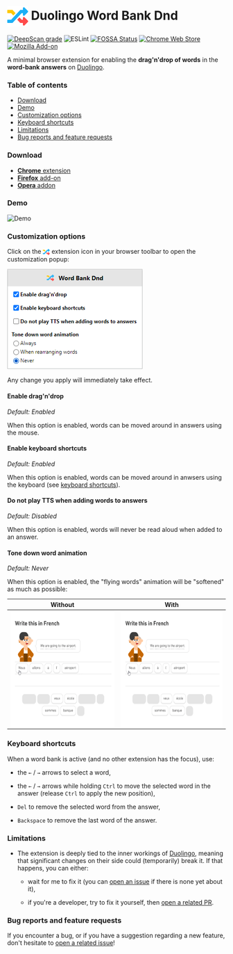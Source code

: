 <h1>
  <img align="center" width="48" height="48" src="https://raw.githubusercontent.com/blmage/duolingo-word-bank-dnd/master/dist/icons/icon_48.png" />
  Duolingo Word Bank Dnd
</h1>

[![DeepScan grade](https://deepscan.io/api/teams/9459/projects/12778/branches/202380/badge/grade.svg)](https://deepscan.io/dashboard#view=project&tid=9459&pid=12778&bid=202380)
![ESLint](https://github.com/blmage/duolingo-word-bank-dnd/workflows/ESLint/badge.svg)
[![FOSSA Status](https://app.fossa.com/api/projects/git%2Bgithub.com%2Fblmage%2Fduolingo-word-bank-dnd.svg?type=shield)](https://app.fossa.com/projects/git%2Bgithub.com%2Fblmage%2Fduolingo-word-bank-dnd?ref=badge_shield)
[![Chrome Web Store](https://img.shields.io/chrome-web-store/v/dfpfeeojcakkdfiglfcccdlhdfejcmkg)](https://chrome.google.com/webstore/detail/duolingo-word-bank-dnd/dfpfeeojcakkdfiglfcccdlhdfejcmkg)
[![Mozilla Add-on](https://img.shields.io/amo/v/duolingo-word-bank-dnd)](https://addons.mozilla.org/fr/firefox/addon/duolingo-word-bank-dnd/)

A minimal browser extension for enabling the **drag'n'drop of words** in the **word-bank answers** on
[Duolingo](https://www.duolingo.com).

### Table of contents

* [Download](#download)
* [Demo](#demo)
* [Customization options](#customization-options)
* [Keyboard shortcuts](#keyboard-shortcuts)
* [Limitations](#limitations)
* [Bug reports and feature requests](#bug-reports-and-feature-requests)

### Download

* [**Chrome** extension](https://chrome.google.com/webstore/detail/duolingo-word-bank-dnd/dfpfeeojcakkdfiglfcccdlhdfejcmkg)
* [**Firefox** add-on](https://addons.mozilla.org/fr/firefox/addon/duolingo-word-bank-dnd/)
* [**Opera** addon](https://addons.opera.com/fr/extensions/details/duolingo-word-bank-dnd/)

### Demo

<img src="https://i.imgur.com/7HzpWat.gif" alt="Demo" width="600" />

### Customization options

Click on the 
<img align="center" width="16" height="16" src="https://raw.githubusercontent.com/blmage/duolingo-word-bank-dnd/master/dist/icons/icon_48.png" /> 
extension icon in your browser toolbar to open the customization popup:

<img width="312" height="230" src="https://raw.githubusercontent.com/blmage/duolingo-word-bank-dnd/assets_v2/screenshots/popup.png" />

Any change you apply will immediately take effect.

#### Enable drag'n'drop

*Default: Enabled*

When this option is enabled, words can be moved around in answers using the mouse.

#### Enable keyboard shortcuts

*Default: Enabled*

When this option is enabled, words can be moved around in anwsers using the keyboard 
(see [keyboard shortcuts](#keyboard-shortcuts)).

#### Do not play TTS when adding words to answers

*Default: Disabled*

When this option is enabled, words will never be read aloud when added to an answer.

#### Tone down word animation

*Default: Never*

When this option is enabled, the "flying words" animation will be "softened" as much as possible:

| Without       | With          |
| ------------- | ------------- |
| <img align="center" width="300" height="268" src="https://raw.githubusercontent.com/blmage/duolingo-word-bank-dnd/assets_v2/demos/option_dnd_flying_words.gif" /> | <img align="center" width="300" height="268" src="https://raw.githubusercontent.com/blmage/duolingo-word-bank-dnd/assets_v2/demos/option_dnd_no_flying_words.gif" /> |


### Keyboard shortcuts

When a word bank is active (and no other extension has the focus), use:

- the `←` / `→` arrows to select a word,

- the `←` / `→` arrows while holding `Ctrl` to move the selected word in the answer
  (release `Ctrl` to apply the new position),

- `Del` to remove the selected word from the answer,

- `Backspace` to remove the last word of the answer.
  

### Limitations

* The extension is deeply tied to the inner workings of [Duolingo](https://www.duolingo.com), meaning that 
  significant changes on their side could (temporarily) break it. If that happens, you can either:
  
    * wait for me to fix it (you can
      [open an issue](https://github.com/blmage/duolingo-word-bank-dnd/issues/new) if there is none yet about it),
      
    * if you're a developer, try to fix it yourself, then
      [open a related PR](https://github.com/blmage/duolingo-word-bank-dnd/compare).

### Bug reports and feature requests

If you encounter a bug, or if you have a suggestion regarding a new feature, don't hesitate to
[open a related issue](https://github.com/blmage/duolingo-word-bank-dnd/issues/new)!

